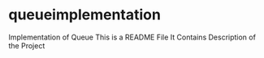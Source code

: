 # queueimplementation
Implementation of Queue
This is a README File
It Contains Description of the Project